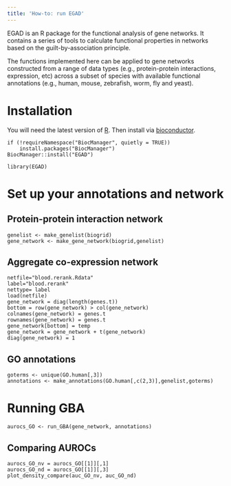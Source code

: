 ```yaml
---
title: 'How-to: run EGAD' 
---
```


EGAD is an R package for the functional analysis of gene networks. It contains a series of tools to calculate functional properties in networks based on the guilt-by-association principle. 

The functions implemented here can be applied to gene networks constructed from a range of data types (e.g., protein-protein interactions, expression, etc) across a subset of species with available functional annotations (e.g., human, mouse, zebrafish, worm, fly and yeast).

# Installation
You will need the latest version of [R](https://cran.r-project.org/). Then install via [bioconductor](http://bioconductor.org/). 
```{}
if (!requireNamespace("BiocManager", quietly = TRUE))
    install.packages("BiocManager")
BiocManager::install("EGAD")

library(EGAD)
```
# Set up your annotations and network  
## Protein-protein interaction network 
```{}
genelist <- make_genelist(biogrid)
gene_network <- make_gene_network(biogrid,genelist)
```

## Aggregate co-expression network 
```{}
netfile="blood.rerank.Rdata"
label="blood.rerank"
nettype= label
load(netfile)
gene_network = diag(length(genes.t))
bottom = row(gene_network) > col(gene_network)
colnames(gene_network) = genes.t
rownames(gene_network) = genes.t
gene_network[bottom] = temp
gene_network = gene_network + t(gene_network)
diag(gene_network) = 1
```

## GO annotations 
```{}
goterms <- unique(GO.human[,3])
annotations <- make_annotations(GO.human[,c(2,3)],genelist,goterms)
```

# Running GBA 
```{}
aurocs_GO <- run_GBA(gene_network, annotations)
```

## Comparing AUROCs
```{}
aurocs_GO_nv = aurocs_GO[[1]][,1]
aurocs_GO_nd = aurocs_GO[[1]][,3]
plot_density_compare(auc_GO_nv, auc_GO_nd) 
```

